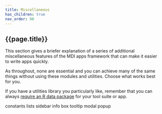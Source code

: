 ```yaml
---
title: Miscellaneous
has_children: true
nav_order: 90
---
```


## {{page.title}}

This section gives a briefer explanation of a series
of additional miscellaneous features of the MDI
apps framework that can make it easier to write apps quickly. 

As throughout, none are essential and you can
achieve many of the same things without using these
modules and utilities. Choose what works best for you.

If you have a utilities library you particularly like,
remember that you can always 
[require an R data package]()
for your tool suite or app.



constants
lists
sidebar info box
tooltip
modal popup
